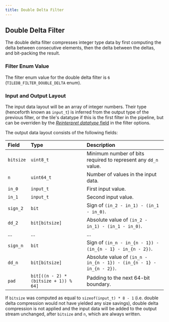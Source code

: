 ```yaml
---
title: Double Delta Filter
---
```


## Double Delta Filter

The double delta filter compresses integer type data by first computing the delta between consecutive elements, then the delta between the deltas, and bit-packing the result.

### Filter Enum Value

The filter enum value for the double delta filter is `6` (`TILEDB_FILTER_DOUBLE_DELTA` enum).

### Input and Output Layout

The input data layout will be an array of integer numbers. Their type (henceforth known as `input_t`) is inferred from the output type of the previous filter, or the tile's datatype if this is the first filter in the pipeline, but can be overriden by the [_Reinterpret datatype_ field](../filter_pipeline.md#delta-compressor-options) in the filter options.

The output data layout consists of the following fields:

|Field|Type|Description|
|:---|:---|:---|
|`bitsize`|`uint8_t`|Minimum number of bits required to represent any `dd_n` value.|
|`n`|`uint64_t`|Number of values in the input data.|
|`in_0`|`input_t`|First input value.|
|`in_1`|`input_t`|Second input value.|
|`sign_2`|`bit`|Sign of `(in_2 - in_1) - (in_1 - in_0)`.|
|`dd_2`|`bit[bitsize]`|Absolute value of `(in_2 - in_1) - (in_1 - in_0)`.|
|…|…|…|
|`sign_n`|`bit`|Sign of `(in_n - in_{n - 1}) - (in_{n - 1} - in_{n - 2})`.|
|`dd_n`|`bit[bitsize]`|Absolute value of `(in_n - in_{n - 1}) - (in_{n - 1} - in_{n - 2})`.|
|`pad`|`bit[((n - 2) * (bitsize + 1)) % 64]`|Padding to the next 64-bit boundary.|

If `bitsize` was computed as equal to `sizeof(input_t) * 8 - 1` (i.e. double delta compression would not have yielded any size savings), double delta compression is not applied and the input data will be added to the output stream unchanged, after `bitsize` and `n`, which are always written.
